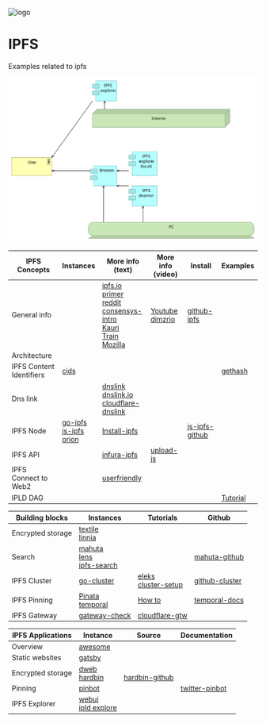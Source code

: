 ![logo][]

[logo]:   https://web3examples.github.io/logo.png

# IPFS
Examples related to ipfs

![](architecture/ipfs.svg)


| IPFS Concepts   | Instances                   | More info (text) | More info (video) |   Install  |  Examples |
| --------------- |  ---------                  | ---------       | ---------          | ---------  |  -------- | 
| General info    |                                    | [ipfs.io]<br>[primer]<br>[reddit]<br>[consensys-intro]<br>[Kauri]<br>[Train]<br>[Mozilla]|[Youtube]<br>[dimzrio]| [github-ipfs] 
| Architecture    |                                    | 
| IPFS Content Identifiers | [cids]                    |                 |                    |            |[gethash](gethash) 
| Dns link        |                                    | [dnslink]<br>[dnslink.io]<br>[cloudflare-dnslink]     |
| IPFS Node       | [go-ipfs]<br>[js-ipfs]<br>[orion]  | [Install-ipfs] |             | [js-ipfs-github]  |           |
| IPFS API        |    | [infura-ipfs] | [upload-js]
| IPFS Connect to Web2 |                        | [userfriendly]
| IPLD DAG        |                               |                |                    |          |  [Tutorial] |


[js-ipfs]:         https://js.ipfs.io/
[ipfs.io]:         https://ipfs.io
[primer]:          http://dweb-primer.ipfs.io 
[reddit]:          https://www.reddit.com/r/IPFS
[IPFS Alpha Demo]: https://www.youtube.com/watch?v=8CMxDNuuAiQ
[Install IPFS]:    https://docs.ipfs.io/introduction/install/
[Tutorial]:        https://proto.school/#/tutorials
[go-ipfs]:         https://github.com/ipfs/go-ipfs
[js-ipfs-github]:  https://github.com/ipfs/js-ipfs
[orion]:           https://orion.siderus.io
[github-ipfs]:     https://github.com/ipfs
[userfriendly]:    https://hackernoon.com/ten-terrible-attempts-to-make-the-inter-planetary-file-system-human-friendly-e4e95df0c6fa
[cids]:            https://docs.ipfs.io/guides/concepts/cid/
[dnslink]:         https://docs.ipfs.io/guides/concepts/dnslink/
[dnslink.io]:      http://dnslink.io/
[consensys-intro]: https://medium.com/@ConsenSys/an-introduction-to-ipfs-9bba4860abd0 
[How to]:          https://medium.com/pinata/how-to-pin-to-ipfs-effortlessly-ba3437b33885
[Install-ipfs]:    https://kauri.io/article/b01b9b7bebcd4ebf80edf021bdd0e232
[Kauri]:           https://kauri.io/search-results?q=ipfs
[Train]:           https://decentralized.blog/getting-to-know-ipfs.html
[Youtube]:         https://www.youtube.com/results?search_query=ipfs
[Mozilla]:         https://hacks.mozilla.org/?s=ipfs
[dimzrio]:         https://www.youtube.com/playlist?list=PLNblnG6W6-KImttnlK9zRdJ_iqyUMvHz7
[eleks]:           https://labs.eleks.com/2019/03/ipfs-network-data-replication.html
[github-cluster]:  https://github.com/ipfs/ipfs-cluster
[go-cluster]:      https://cluster.ipfs.io/
[cluster-setup]:   https://medium.com/coinmonks/setting-up-your-first-distributed-private-storage-network-on-ipfs-part-1-a6ff15222b90
[infura-ipfs]:     https://infura.io/docs/ipfs/get/pin_add
[cloudflare-dnslink]: https://developers.cloudflare.com/distributed-web/ipfs-gateway/connecting-website/
[upload-js]:           https://www.youtube.com/watch?v=I0UolzV3ico&feature=share


| Building blocks   | Instances | Tutorials |  Github |
| ---------------   |  ---------  |----------- | ------ |
| Encrypted storage | [textile]<br>[linnia]
| Search            | [mahuta]<br>[lens]<br>[ipfs-search] | | [mahuta-github]
| IPFS Cluster      | [go-cluster]   | [eleks]<br>[cluster-setup]   | [github-cluster]
| IPFS Pinning      | [Pinata]<br>[temporal] | [How to] | [temporal-docs]
| IPFS Gateway      | [gateway-check] | [cloudflare-gtw] | | [gtw-setup]


[Pinata]:          https://pinata.cloud
[temporal]:       https://temporal.cloud/
[temporal-docs]:  https://ipfs.io/ipns/docs.api.temporal.cloud/
[textile]:         https://textile.io/
[linnia]:          https://github.com/ConsenSys/linnia-resources
[lens]:            https://temporal.cloud/lens
[ipfs-search]:     https://ipfs-search.com
[mahuta-github]:   https://github.com/ConsenSys/Mahuta
[mahuta]:          https://kauri.io/article/874b1fe11d00406bbbef053405fd4538/ipfs-store-a-search-engine-for-the-distributed-web
[gateway-check]:   https://ipfs.github.io/public-gateway-checker
[cloudflare-gtw]:  https://developers.cloudflare.com/distributed-web/ipfs-gateway/
[gtw-setup]:       https://medium.com/@rossbulat/introduction-to-ipfs-set-up-nodes-on-your-network-with-http-gateways-10e21ea689a4


| IPFS Applications | Instance            |  Source | Documentation |
| ---------------   |  ---------          | ------     | -|
| Overview          | [awesome]
| Static websites   | [gatsby] 
| Encrypted storage | [dweb]<br>[hardbin] | <br>[hardbin-github]
| Pinning           | [pinbot]  |         | [twitter-pinbot]
| IPFS Explorer     | [webui]<br> [ipld explore]


[gatsby]:         https://interplanetarygatsby.com/ipfs-deploy/
[awesome]:        https://awesome.ipfs.io
[dweb]:           https://dweb.page/  
[hardbin]:        https://hardbin.com
[hardbin-github]: https://github.com/jes/hardbin
[pinbot]:         https://twitter.com/ipfspin
[twitter-pinbot]: https://github.com/hsanjuan/twitter-pinbot
[webui]:           https://webui.ipfs.io
[ipld explore]:    https://explore.ipld.io/
